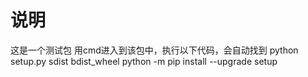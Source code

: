 # 说明
这是一个测试包
用cmd进入到该包中，执行以下代码，会自动找到
python setup.py sdist bdist_wheel
python -m pip install --upgrade setup 